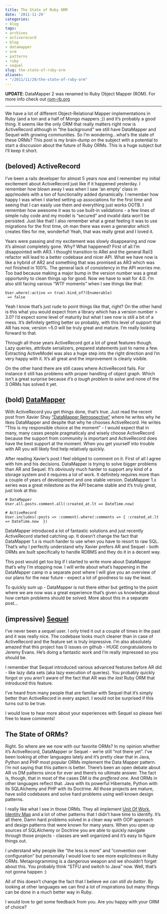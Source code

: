 ```yaml
---
title: The State of Ruby ORM
date: '2011-11-29'
categories:
- blog
tags:
- archives
- activerecord
- blog
- datamapper
- orm
- patterns
- ruby
- sequel
slug: the-state-of-ruby-orm
aliases:
- "/2011/11/29/the-state-of-ruby-orm"
---
```


**UPDATE**: DataMapper 2 was renamed to Ruby Object Mapper (ROM). For more info check out [rom-rb.org](http://rom-rb.org/)

* * *

We have a lot of different Object-Relational Mapper implementations in Ruby (and a ton and a half of Mongo mappers ;)) and it’s probably a good thing. It seems like the only ORM that really matters right now is ActiveRecord although in “the background” we still have DataMapper and Sequel with growing communities. So I’m wondering…what’s the state of these ORMs? This post is my brain-dump on the subject with a potential to start a disccusion about the future of Ruby ORMs. This is a huge subject but I’ll keep it short.

## (beloved) ActiveRecord

I’ve been a rails developer for almost 5 years now and I remember my initial excitement about ActiveRecord just like if it happened yesterday. I remember how blown away I was when I saw ‘an empty’ class in app/models with a ton of functionality added dynamically. I remember how happy I was when I started setting up associations for the first time and seeing that I can easily use them and everything just works OOTB. I remember how awesome it was to use built-in validations - a few lines of simple ruby code and my model is “secured” and invalid data won’t be persisted. Just like that! I also remember what a great feeling it was to use migrations for the first time, oh man there was even a generator which creates files for me, wonderful! Yeah, that was really great and I loved it.

Years were passing and my excitement was slowly disappearing and now it’s almost completely gone. Why? What happened? First of all I’m disappointed with AR3. I thought transition to ARel and the general Rail3 refactor will lead to a better codebase and nicer API. What we have now is like a hybrid of AR2 and something that was promised as AR3 which was not finished in 100%. The general lack of consistency in the API worries me. Too bad because making a major bump in the version number was a great opportunity to clean things up for good. Now we have to wait for 4.0. I’m also still facing various “WTF moments” when I see things like that:

```generic
User.where(:active => true).kind_of?(Enumerable)
 => false

```

Yeah I know that’s just rude to point things like that, right? On the other hand is this what you would expect from a library which has a version number > 3.0? I’d expect some level of maturity but what I see now is still a bit of a mess. It’s definitely getting better so probably, with this level of support that AR has now, version ~5.0 will be truly great and mature. I’m really looking forward to that.

Through all those years ActiveRecord got a lot of great features though. Lazy queries, attribute serializers, prepared statements just to name a few. Extracting ActiveModel was also a huge step into the right direction and I’m very happy with it. It’s all great and the improvement is clearly visible.

On the other hand there are still cases where ActiveRecord fails. For instance it still has problems with proper handling of object graph. Which isn’t a great surprise because _it’s a tough problem to solve_ and none of the 3 ORMs has solved it yet.

## (bold) [DataMapper](http://datamapper.org)

With ActiveRecord you get things done, that’s true. Just read the recent post from Xavier Shay [“DataMapper Retrospective”](http://rhnh.net/2011/11/29/datamapper-retrospective) where he writes why he likes DataMapper and despite that why he chooses ActiveRecord. He writes “This is my responsible choice at the moment” - I would expect that in many, many cases people pragmaticaly and wisely choose ActiveRecord because the support from community is important and ActiveRecord does have the best support at the moment. When you get yourself into trouble with AR you will likely find help relatively quickly.

After reading Xavier’s post I feel obliged to comment on it. First of all I agree with him and his decisions. DataMapper is trying to solve bigger problems than AR and Sequel. It’s obviously much harder to support any kind of a storage system and it requires a lot of work. It definitely requires more than a couple of years of development and one stable version. DataMapper 1.x series was a great milestone as the API became stable and it’s truly great, just look at this:

```generic
# DataMapper
User.all.posts.comment.all(:created_at.lt => DateTime.now)

# ActiveRecord
User.includes(:posts => :comment).where(:comments => { :created_at.lt => DateTime.now  })

```

DataMapper introduced a lot of fantastic solutions and just recently ActiveRecord started catching up. It doesn’t change the fact that DataMapper 1.x is much harder to use when you have to resort to raw SQL. That’s why I perfectly understand why Xavier prefers AR and Sequel - both ORMs are built specifically to handle RDBMS and they do it in a decent way.

This post would get too big if I started to write more about DataMapper that’s why I’m stopping now. I will write about what’s happening in the DataMapper camp in a separate post where I will give you an overview of our plans for the near future - expect a lot of goodness to say the least.

To quickly sum up - DataMapper is not there either but getting to the point where we are now was a great experience that’s given us knowledge about how certain problems should be solved. More about this in a separate post…

## (impressive) [Sequel](http://sequel.rubyforge.org)

I’ve never been a sequel user. I only tried it out a couple of times in the past and it was really nice. The codebase looks much cleaner than in case of ActiveRecord and the feature set is truly impressive. I’m also absolutely amazed that this project has 0 issues on github - HUGE congratulations to Jeremy Evans. He’s doing a fantastic work and I’m really impressed so you should be.

I remember that Sequel introduced various advanced features before AR did - like lazy data sets (aka lazy execution of queries). You probably quickly forgot or you aren’t aware of the fact that AR was _the last_ Ruby ORM that introduced this feature.

I’ve heard from many people that are familiar with Sequel that it’s simply better than ActiveRecord in every aspect. I would not be surprised if this turns out to be true.

I would love to hear more about your experiences with Sequel so please feel free to leave comments!

## The State of ORMs?

Right. So where are we now with our favorite ORMs? In my opinion whether it’s ActiveRecord, DataMapper or Sequel - we’re still “not there yet”. I’ve been looking at other languages lately and it’s pretty clear that in Java, Python and PHP most popular ORMs implement the Data Mapper pattern. I’m not saying that this pattern is better. There’s been an open debate about AR vs DM patterns since for ever and there’s no ultimate answer. The fact is, though, that in most of the cases DM _is the preffered one_. And ORMs in other languages reflect that. Java with its powerful Hibernate, Python with its SQLAlchemy and PHP with its Doctrine. All those projects are mature, have solid codebases and solve hard problems using well known design patterns.

I really like what I see in those ORMs. They all implement [Unit Of Work](http://martinfowler.com/eaaCatalog/unitOfWork.html), [Identity Map](http://martinfowler.com/eaaCatalog/identityMap.html) and a lot of other patterns that I didn’t have time to identify. It’s all there. Damn hard problems solved in a clean way with OOP approach and design patterns that were known for many years. When you open up sources of SQLAlchemy or Doctrine you are able to quickly navigate through those projects - classes are well organized and it’s easy to figure things out.

I understand why people like “the less is more” and “convention over configuration” but personally I would love to see more explicitness in Ruby ORMs. Metaprogramming is a dangerous weapon and we shouldn’t forget about this. You probably think “STFU and switch to Java” now. Well, that’s not gonna happen :)

All of this doesn’t change the fact that I believe _we can still do better_. By looking at other languages we can find a lot of inspirations but many things can be done in a much better way in Ruby.

I would love to get some feedback from you. Are you happy with your ORM of choice?
